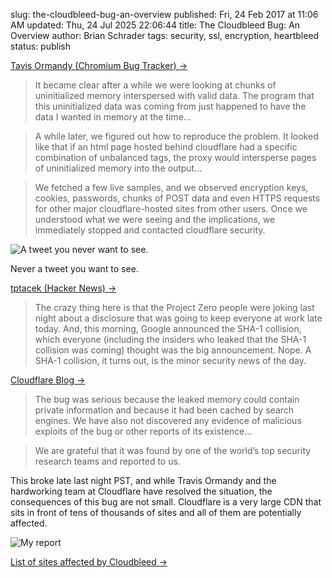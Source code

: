 slug: the-cloudbleed-bug-an-overview
published: Fri, 24 Feb 2017 at 11:06 AM
updated: Thu, 24 Jul 2025 22:06:44 
title: The Cloudbleed Bug: An Overview
author: Brian Schrader
tags: security, ssl, encryption, heartbleed
status: publish

[Tavis Ormandy (Chromium Bug Tracker) &#8594;][taviso]

> It became clear after a while we were looking at chunks of uninitialized memory interspersed with valid data. The program that this uninitialized data was coming from just happened to have the data I wanted in memory at the time...

> A while later, we figured out how to reproduce the problem. It looked like that if an html page hosted behind cloudflare had a specific combination of unbalanced tags, the proxy would intersperse pages of uninitialized memory into the output...

> We fetched a few live samples, and we observed encryption keys, cookies, passwords, chunks of POST data and even HTTPS requests for other major cloudflare-hosted sites from other users. Once we understood what we were seeing and the implications, we immediately stopped and contacted cloudflare security.


![A tweet you never want to see.](/images/blog/the-tweet-to-end-it-all.png)

Never a tweet you want to see.

[tptacek (Hacker News) &#8594;][hn]

> The crazy thing here is that the Project Zero people were joking last night about a disclosure that was going to keep everyone at work late today. And, this morning, Google announced the SHA-1 collision, which everyone (including the insiders who leaked that the SHA-1 collision was coming) thought was the big announcement.
Nope. A SHA-1 collision, it turns out, is the minor security news of the day.

[Cloudflare Blog &#8594;][blog]

> The bug was serious because the leaked memory could contain private information and because it had been cached by search engines. We have also not discovered any evidence of malicious exploits of the bug or other reports of its existence...

> We are grateful that it was found by one of the world’s top security research teams and reported to us.

This broke late last night PST, and while Travis Ormandy and the hardworking team at Cloudflare have resolved the situation, the consequences of this bug are not small. Cloudflare is a very large CDN that sits in front of tens of thousands of sites and all of them are potentially affected.

![My report](/images/blog/ac-cloudbleed-report.png)


[List of sites affected by Cloudbleed &#8594;](https://github.com/pirate/sites-using-cloudflare/blob/master/README.md)


[taviso]: https://bugs.chromium.org/p/project-zero/issues/detail?id=1139
[hn]: https://news.ycombinator.com/item?id=13718810
[blog]: https://blog.cloudflare.com/incident-report-on-memory-leak-caused-by-cloudflare-parser-bug/
